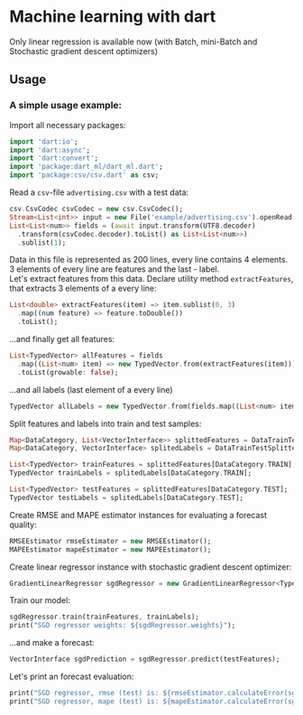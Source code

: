 # Machine learning with dart

Only linear regression is available now (with Batch, mini-Batch and Stochastic gradient descent optimizers)

## Usage

### A simple usage example:

Import all necessary packages: 

````dart  
import 'dart:io';
import 'dart:async';
import 'dart:convert';
import 'package:dart_ml/dart_ml.dart';
import 'package:csv/csv.dart' as csv;
````

Read a `csv`-file `advertising.csv` with a test data:
````dart
csv.CsvCodec csvCodec = new csv.CsvCodec();
Stream<List<int>> input = new File('example/advertising.csv').openRead();
List<List<num>> fields = (await input.transform(UTF8.decoder)
  .transform(csvCodec.decoder).toList() as List<List<num>>)
  .sublist(1);
````

Data in this file is represented as 200 lines, every line contains 4 elements. 3 elements of every line are features and the last - label.  
Let's extract features from this data. Declare utility method `extractFeatures`, that extracts 3 elements of a every line: 
````dart
List<double> extractFeatures(item) => item.sublist(0, 3)
  .map((num feature) => feature.toDouble())
  .toList();
````

...and finally get all features:
```dart
List<TypedVector> allFeatures = fields
  .map((List<num> item) => new TypedVector.from(extractFeatures(item)))
  .toList(growable: false);
```

...and all labels (last element of a every line)
````dart
TypedVector allLabels = new TypedVector.from(fields.map((List<num> item) => item.last.toDouble()).toList());
````

Split features and labels into train and test samples:
````dart
Map<DataCategory, List<VectorInterface>> splittedFeatures = DataTrainTestSplitter.splitMatrix(allFeatures, .6);
Map<DataCategory, VectorInterface> splitedLabels = DataTrainTestSplitter.splitVector(allLabels, .6);

List<TypedVector> trainFeatures = splittedFeatures[DataCategory.TRAIN];
TypedVector trainLabels = splitedLabels[DataCategory.TRAIN];

List<TypedVector> testFeatures = splittedFeatures[DataCategory.TEST];
TypedVector testLabels = splitedLabels[DataCategory.TEST];
````

Create RMSE and MAPE estimator instances for evaluating a forecast quality:
````dart
RMSEEstimator rmseEstimator = new RMSEEstimator();
MAPEEstimator mapeEstimator = new MAPEEstimator();
````

Create linear regressor instance with stochastic gradient descent optimizer: 
````dart
GradientLinearRegressor sgdRegressor = new GradientLinearRegressor<TypedVector, SGDOptimizer<TypedVector>>();
````

Train our model:
````dart
sgdRegressor.train(trainFeatures, trainLabels);
print("SGD regressor weights: ${sgdRegressor.weights}");
````

...and make a forecast:
````dart
VectorInterface sgdPrediction = sgdRegressor.predict(testFeatures);
````

Let's print an forecast evaluation:
````dart
print("SGD regressor, rmse (test) is: ${rmseEstimator.calculateError(sgdPrediction, testLabels)}");
print("SGD regressor, mape (test) is: ${mapeEstimator.calculateError(sgdPrediction, testLabels)}\n");
````